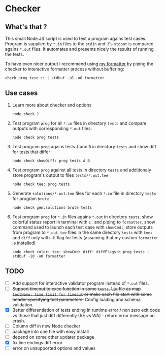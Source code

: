 # Checker

## What's that ?

This small Node.JS script is used to test a program agains test cases. Program is supplied by `*.in` files to the `stdin` and it's `stdout` is compared agains `*.out` files. It automates and presents nicely the results of running the tests.

To have even nicer output I recommend using [my formatter](https://github.com/T3sT3ro/T3sT3ro.github.io/tree/master/stuff/formatter) by piping the checker to interactive formatter process without buffering:

```
check prog test c: | stdbuf -i0 -o0 formatter
```

## Use cases

1. Learn more about checker and options

   ```
   node check ?
   ```

2. Test program `prog` for all `*.in` files in directory `tests` and compare outputs with corresponding `*.out` files:

    ```
    node check prog tests
    ```

3. Test program `prog` agains tests `A` and `B` in directory `tests` and show diff for tests that differ

    ```
    node check showDiff: prog tests A B 
    ```

4. Test program `prog` against all tests in directory `tests` and additionaly store program's output to files `tests/*.out.tee`

    ```
    node check tee: prog tests
    ```

5. Generate `solutions/*.out.tee` files for each `*.in` file in directory `tests` for program `brute`

    ```
    node check gen:solutions brute tests
    ```

6. Test program `prog` for `*.in` files agains `*.out` in directory `tests`, show colorful status report in terminal with `c:` and piping to `formatter`, show command used to launch each test case with `showCmd:`, store outputs from program to `*.out.tee` files in the same directory `tests` with `tee:` and `diff` only with `-b` flag for tests (assuming that my custom `formatter` is installed)

    ```
    node check color: tee: showCmd: diff: diffFlags:b prog tests | stdbuf -i0 -o0 formatter
    ```

## TODO

- [ ] Add support for interactive validator program instead of `*.out` files.
- [ ] ~~Support timeout to exec function in some `tests.lim` file as map `testName: time limit for timeout` or make each file start with some header specifying test parameters.~~ Config loading and schema validation.
- [X] Better differentiation of tests ending in runtime error / non zero exit code vs those that just diff differently (RE vs WA) - return error message on crash.
- [ ] Column diff in new Node checker
- [ ] package into one file with easy install
- [ ] depend on some other updater package
- [X] fix line endings diff error
- [ ] error on unsupported options and values
